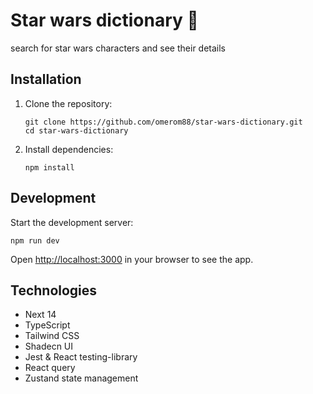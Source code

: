 # Star wars dictionary 🥷

search for star wars characters and see their details

## Installation

1. Clone the repository:
   ```
   git clone https://github.com/omerom88/star-wars-dictionary.git
   cd star-wars-dictionary
   ```

2. Install dependencies:
   ```
   npm install
   ```

## Development

Start the development server:

```
npm run dev
```

Open [http://localhost:3000](http://localhost:3000) in your browser to see the app.



## Technologies
- Next 14
- TypeScript
- Tailwind CSS
- Shadecn UI
- Jest & React testing-library
- React query
- Zustand state management

